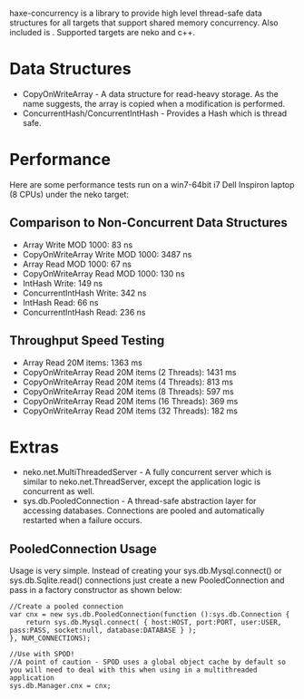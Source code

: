 haxe-concurrency is a library to provide high level thread-safe data structures for all targets that support shared memory concurrency. Also included is . Supported targets are neko and c++.

Data Structures
===============

* CopyOnWriteArray - A data structure for read-heavy storage. As the name suggests, the array is copied when a modification is performed.
* ConcurrentHash/ConcurrentIntHash - Provides a Hash which is thread safe.

Performance
===========

Here are some performance tests run on a win7-64bit i7 Dell Inspiron laptop (8 CPUs) under the neko target:

Comparison to Non-Concurrent Data Structures
--------------------------------------------

* Array Write MOD 1000: 83 ns
* CopyOnWriteArray Write MOD 1000: 3487 ns
* Array Read MOD 1000: 67 ns
* CopyOnWriteArray Read MOD 1000: 130 ns
* IntHash Write: 149 ns
* ConcurrentIntHash Write: 342 ns
* IntHash Read: 66 ns
* ConcurrentIntHash Read: 236 ns

Throughput Speed Testing
------------------------

* Array Read 20M items: 1363 ms
* CopyOnWriteArray Read 20M items (2 Threads): 1431 ms
* CopyOnWriteArray Read 20M items (4 Threads): 813 ms
* CopyOnWriteArray Read 20M items (8 Threads): 597 ms
* CopyOnWriteArray Read 20M items (16 Threads): 369 ms
* CopyOnWriteArray Read 20M items (32 Threads): 182 ms

Extras
======

* neko.net.MultiThreadedServer - A fully concurrent server which is similar to neko.net.ThreadServer, except the application logic is concurrent as well.
* sys.db.PooledConnection -  A thread-safe abstraction layer for accessing databases. Connections are pooled and automatically restarted when a failure occurs.

PooledConnection Usage
----------------------

Usage is very simple. Instead of creating your sys.db.Mysql.connect() or sys.db.Sqlite.read() connections just create a new PooledConnection and pass in a factory constructor as shown below:
	
	//Create a pooled connection
	var cnx = new sys.db.PooledConnection(function ():sys.db.Connection {
		return sys.db.Mysql.connect( { host:HOST, port:PORT, user:USER, pass:PASS, socket:null, database:DATABASE } );
	}, NUM_CONNECTIONS);
	
	//Use with SPOD!
	//A point of caution - SPOD uses a global object cache by default so you will need to deal with this when using in a multithreaded application
	sys.db.Manager.cnx = cnx;